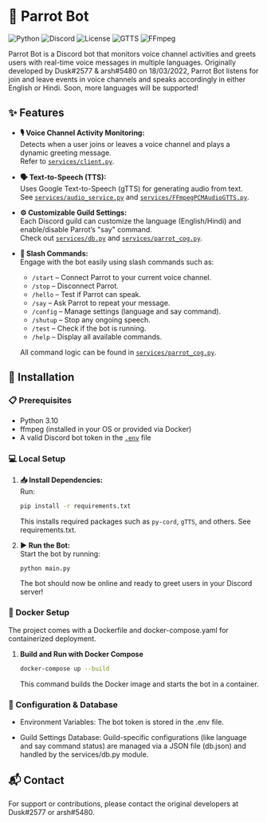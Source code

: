 # 🦜 Parrot Bot

![Python](https://img.shields.io/badge/Python-3.10-blue?logo=python)
![Discord](https://img.shields.io/badge/Discord-Py--Cord-5865F2?logo=discord)
![License](https://img.shields.io/badge/License-MIT-green)
![GTTS](https://img.shields.io/badge/TTS-Google--TTS-4285F4?logo=google)
![FFmpeg](https://img.shields.io/badge/FFmpeg-Audio-007808?logo=ffmpeg)

Parrot Bot is a Discord bot that monitors voice channel activities and greets users with real-time voice messages in multiple languages. Originally developed by Dusk#2577 & arsh#5480 on 18/03/2022, Parrot Bot listens for join and leave events in voice channels and speaks accordingly in either English or Hindi. Soon, more languages will be supported!

## ✨ Features

- **🎙️ Voice Channel Activity Monitoring:**  
  Detects when a user joins or leaves a voice channel and plays a dynamic greeting message.  
  Refer to [`services/client.py`](../../../d:/Programming/Parrot-Bot/services/client.py).

- **🗣️ Text-to-Speech (TTS):**  
  Uses Google Text-to-Speech (gTTS) for generating audio from text.  
  See [`services/audio_service.py`](../../../d:/Programming/Parrot-Bot/services/audio_service.py) and [`services/FFmpegPCMAudioGTTS.py`](../../../d:/Programming/Parrot-Bot/services/FFmpegPCMAudioGTTS.py).

- **⚙️ Customizable Guild Settings:**  
  Each Discord guild can customize the language (English/Hindi) and enable/disable Parrot’s "say" command.  
  Check out [`services/db.py`](../../../d:/Programming/Parrot-Bot/services/db.py) and [`services/parrot_cog.py`](../../../d:/Programming/Parrot-Bot/services/parrot_cog.py).

- **🤖 Slash Commands:**  
  Engage with the bot easily using slash commands such as:
  - `/start` – Connect Parrot to your current voice channel.
  - `/stop` – Disconnect Parrot.
  - `/hello` – Test if Parrot can speak.
  - `/say` – Ask Parrot to repeat your message.
  - `/config` – Manage settings (language and say command).
  - `/shutup` – Stop any ongoing speech.
  - `/test` – Check if the bot is running.
  - `/help` – Display all available commands.
  
  All command logic can be found in [`services/parrot_cog.py`](../../../d:/Programming/Parrot-Bot/services/parrot_cog.py).

## 🚀 Installation

### 📋 Prerequisites

- Python 3.10  
- ffmpeg (installed in your OS or provided via Docker)
- A valid Discord bot token in the [`.env`](../../../d:/Programming/Parrot-Bot/.env) file

### 💻 Local Setup

1. **📥 Install Dependencies:**  
   Run:
   ```sh
   pip install -r requirements.txt
   ```
   This installs required packages such as `py-cord`, `gTTS`, and others.
See requirements.txt.

2. **▶️ Run the Bot:**  
   Start the bot by running:
   ```sh
   python main.py
   ```
   The bot should now be online and ready to greet users in your Discord server!

### 🐳 Docker Setup
The project comes with a Dockerfile and docker-compose.yaml for containerized deployment.
1. **Build and Run with Docker Compose**
    ```sh
    docker-compose up --build
    ```
    This command builds the Docker image and starts the bot in a container.

### 🔧 Configuration & Database
- Environment Variables:
The bot token is stored in the .env file.

- Guild Settings Database:
Guild-specific configurations (like language and say command status) are managed via a JSON file (db.json) and handled by the services/db.py module.

## 📬 Contact
For support or contributions, please contact the original developers at Dusk#2577 or arsh#5480.